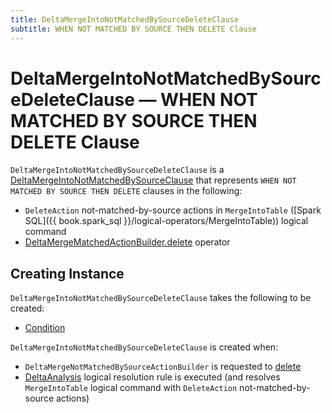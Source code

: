 ```yaml
---
title: DeltaMergeIntoNotMatchedBySourceDeleteClause
subtitle: WHEN NOT MATCHED BY SOURCE THEN DELETE Clause
---
```


# DeltaMergeIntoNotMatchedBySourceDeleteClause &mdash; WHEN NOT MATCHED BY SOURCE THEN DELETE Clause

`DeltaMergeIntoNotMatchedBySourceDeleteClause` is a [DeltaMergeIntoNotMatchedBySourceClause](DeltaMergeIntoNotMatchedBySourceClause.md) that represents `WHEN NOT MATCHED BY SOURCE THEN DELETE` clauses in the following:

* `DeleteAction` not-matched-by-source actions in `MergeIntoTable` ([Spark SQL]({{ book.spark_sql }}/logical-operators/MergeIntoTable)) logical command
* [DeltaMergeMatchedActionBuilder.delete](DeltaMergeMatchedActionBuilder.md#delete) operator

## Creating Instance

`DeltaMergeIntoNotMatchedBySourceDeleteClause` takes the following to be created:

* [Condition](#condition)

`DeltaMergeIntoNotMatchedBySourceDeleteClause` is created when:

* `DeltaMergeNotMatchedBySourceActionBuilder` is requested to [delete](DeltaMergeNotMatchedBySourceActionBuilder.md#delete)
* [DeltaAnalysis](../../DeltaAnalysis.md) logical resolution rule is executed (and resolves `MergeIntoTable` logical command with `DeleteAction` not-matched-by-source actions)
